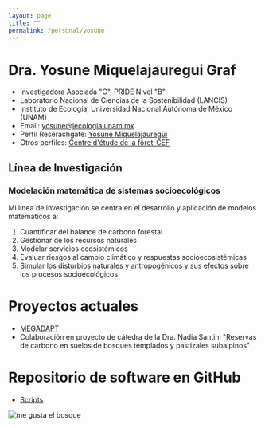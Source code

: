 ```yaml
---
layout: page
title: ""
permalink: /personal/yosune
---
```


# Dra. Yosune Miquelajauregui Graf

- Investigadora Asociada "C", PRIDE Nivel "B"
- Laboratorio Nacional de Ciencias de la Sostenibilidad (LANCIS)
- Instituto de Ecología, Universidad Nacional Autónoma de México (UNAM)
- Email: yosune@iecologia.unam.mx
- Perfil Reserachgate: [Yosune Miquelajauregui](https://www.researchgate.net/profile/Yosune_Miquelajauregui/publications)
- Otros perfiles: [Centre d'étude de la fôret-CEF](http://www.cef-cfr.ca/index.php?n=MEmbres.YosuneMiquelajauregui)

## Línea de Investigación

### Modelación matemática de sistemas socioecológicos

 Mi línea de investigación se centra en el desarrollo y aplicación de modelos matemáticos a:

 1. Cuantificar del balance de carbono forestal
 2. Gestionar de los recursos naturales
 3. Modelar servicios ecosistémicos 
 3. Evaluar riesgos al cambio climático y respuestas socioecosistémicas
 4. Simular los disturbios naturales y antropogénicos y sus efectos sobre los procesos socioecológicos


# Proyectos actuales
 
 - [MEGADAPT]( http://megadapt.weebly.com/)
 - Colaboración en proyecto de cátedra de la Dra. Nadia Santini "Reservas de carbono en suelos de bosques templados y   pastizales subalpinos" 

# Repositorio de software en GitHub

 - [Scripts](https://github.com/yosunemiquela)

![me gusta el bosque](http://lasdoscastillas.net/wp-content/uploads/2014/02/Bosque.jpg)

